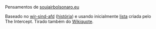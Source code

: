 Pensamentos de [soujairbolsonaro.eu](https://soujairbolsonaro.eu)

Baseado no [wir-sind-afd](https://das-ist-afd.de/) ([história](https://de.wikipedia.org/wiki/Wir-sind-afd.de)) e usando inicialmente [lista](https://theintercept.com/2018/10/20/quem-e-jair-bolsonaro-17/) criada pelo The Intercept. Tirado também do [Wikiquote](https://pt.wikiquote.org/wiki/Jair_Bolsonaro).
